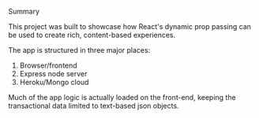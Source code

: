 Summary

This project was built to showcase how React's dynamic prop passing can be used to create rich, content-based experiences.  

The app is structured in three major places:

1. Browser/frontend
2. Express node server
3. Heroku/Mongo cloud

Much of the app logic is actually loaded on the front-end, keeping the transactional data limited to text-based json objects.


